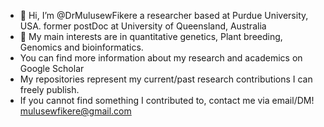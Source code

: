 - 👋 Hi, I’m @DrMulusewFikere a researcher based at Purdue University, USA. former postDoc at University of Queensland, Australia
- 👀 My main interests are in quantitative genetics, Plant breeding, Genomics and bioinformatics.
-  You can find more information about my research and academics on Google Scholar
- My repositories represent my current/past research contributions I can freely publish.
- If you cannot find something I contributed to, contact me via email/DM! mulusewfikere@gmail.com

<!---
DrMulusewFikere/DrMulusewFikere is a ✨ special ✨ repository because its `README.md` (this file) appears on your GitHub profile.
You can click the Preview link to take a look at your changes.
--->
